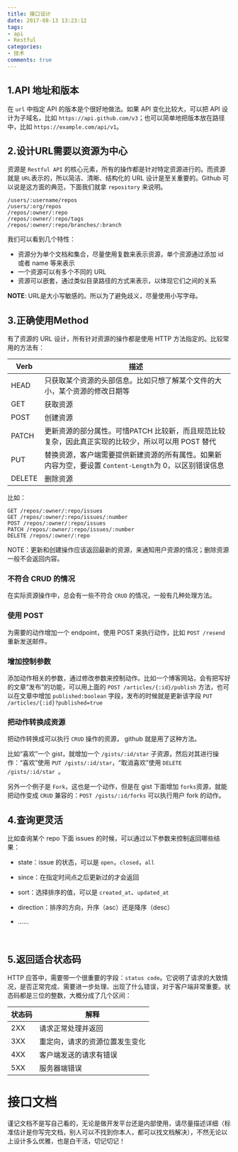 ```yaml
---
title: 接口设计
date: 2017-08-13 13:23:12
tags:
- api
- Restful
categories:
- 技术
comments: true
---
```

## 1.API 地址和版本

在 `url` 中指定 API 的版本是个很好地做法。如果 API 变化比较大，可以把 API 设计为子域名，比如 `https://api.github.com/v3`；也可以简单地把版本放在路径中，比如 `https://example.com/api/v1`。



## 2.设计URL需要以资源为中心

资源是 `Restful API` 的核心元素，所有的操作都是针对特定资源进行的。而资源就是 `URL`表示的，所以简洁、清晰、结构化的 URL 设计是至关重要的。Github 可以说是这方面的典范，下面我们就拿 `repository` 来说明。

```
/users/:username/repos
/users/:org/repos
/repos/:owner/:repo
/repos/:owner/:repo/tags
/repos/:owner/:repo/branches/:branch

```

我们可以看到几个特性：

- 资源分为单个文档和集合，尽量使用复数来表示资源，单个资源通过添加 id 或者 name 等来表示
- 一个资源可以有多个不同的 URL
- 资源可以嵌套，通过类似目录路径的方式来表示，以体现它们之间的关系

**NOTE**: URL是大小写敏感的。所以为了避免歧义，尽量使用小写字母。



## 3.正确使用Method

有了资源的 URL 设计，所有针对资源的操作都是使用 HTTP 方法指定的。比较常用的方法有：

| Verb   | 描述                                       |
| ------ | ---------------------------------------- |
| HEAD   | 只获取某个资源的头部信息。比如只想了解某个文件的大小，某个资源的修改日期等    |
| GET    | 获取资源                                     |
| POST   | 创建资源                                     |
| PATCH  | 更新资源的部分属性。可惜PATCH 比较新，而且规范比较复杂，因此真正实现的比较少，所以可以用 POST 替代 |
| PUT    | 替换资源，客户端需要提供新建资源的所有属性。如果新内容为空，要设置 `Content-Length`为 0，以区别错误信息 |
| DELETE | 删除资源                                     |

比如：

```
GET /repos/:owner/:repo/issues
GET /repos/:owner/:repo/issues/:number
POST /repos/:owner/:repo/issues
PATCH /repos/:owner/:repo/issues/:number
DELETE /repos/:owner/:repo
```

NOTE：更新和创建操作应该返回最新的资源，来通知用户资源的情况；删除资源一般不会返回内容。

### 不符合 CRUD 的情况

在实际资源操作中，总会有一些不符合 `CRUD` 的情况，一般有几种处理方法。

### 使用 POST

为需要的动作增加一个 endpoint，使用 POST 来执行动作，比如 `POST /resend` 重新发送邮件。

### 增加控制参数

添加动作相关的参数，通过修改参数来控制动作。比如一个博客网站，会有把写好的文章“发布”的功能，可以用上面的 `POST /articles/{:id}/publish` 方法，也可以在文章中增加 `published:boolean` 字段，发布的时候就是更新该字段 `PUT /articles/{:id}?published=true`

### 把动作转换成资源

把动作转换成可以执行 `CRUD` 操作的资源， github 就是用了这种方法。

比如“喜欢”一个 gist，就增加一个 `/gists/:id/star` 子资源，然后对其进行操作：“喜欢”使用 `PUT /gists/:id/star`，“取消喜欢”使用 `DELETE /gists/:id/star `。

另外一个例子是 `Fork`，这也是一个动作，但是在 gist 下面增加 `forks`资源，就能把动作变成 `CRUD` 兼容的：`POST /gists/:id/forks` 可以执行用户 fork 的动作。

## 4.查询更灵活

比如查询某个 repo 下面 issues 的时候，可以通过以下参数来控制返回哪些结果：

- state：issue 的状态，可以是 `open`，`closed`，`all`

- since：在指定时间点之后更新过的才会返回

- sort：选择排序的值，可以是 `created_at`、`updated_at`

- direction：排序的方向，升序（asc）还是降序（desc）

- ……

  ​

## 5.返回适合状态码

HTTP 应答中，需要带一个很重要的字段：`status code`。它说明了请求的大致情况，是否正常完成、需要进一步处理、出现了什么错误，对于客户端非常重要。状态码都是三位的整数，大概分成了几个区间：

| 状态码  | 解释              |
| ---- | --------------- |
| 2XX  | 请求正常处理并返回       |
| 3XX  | 重定向，请求的资源位置发生变化 |
| 4XX  | 客户端发送的请求有错误     |
| 5XX  | 服务器端错误          |



# 接口文档

谨记文档不是写自己看的，无论是做开发平台还是内部使用，请尽量描述详细（标准估计是你写完文档，别人可以不找到你本人，都可以找文档解决），不然无论以上设计多么优雅，也是白干活，切记切记！